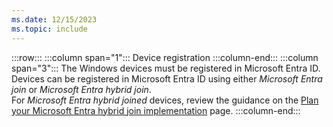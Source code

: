 ```yaml
---
ms.date: 12/15/2023
ms.topic: include
---
```


:::row:::
    :::column span="1":::
        Device registration
    :::column-end:::
    :::column span="3":::
The Windows devices must be registered in Microsoft Entra ID. Devices can be registered in Microsoft Entra ID using either *Microsoft Entra join* or *Microsoft Entra hybrid join*.\
For *Microsoft Entra hybrid joined* devices, review the guidance on the [Plan your Microsoft Entra hybrid join implementation][AZ-8] page.
    :::column-end:::

[AZ-8]: /azure/active-directory/devices/hybrid-azuread-join-plan
